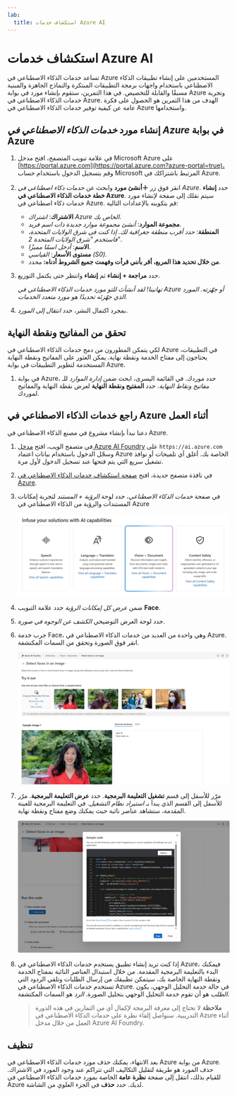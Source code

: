 ```yaml
---
lab:
  title: استكشاف خدمات Azure AI
---
```


# استكشاف خدمات Azure AI

تساعد خدمات الذكاء الاصطناعي في Azure المستخدمين على إنشاء تطبيقات الذكاء الاصطناعي باستخدام واجهات برمجة التطبيقات المبتكرة والنماذج الجاهزة والمبنية مسبقًا والقابلة للتخصيص. في هذا التمرين، ستقوم بإنشاء مورد في بوابة Azure وتجربة خدمات الذكاء الاصطناعي في Azure. الهدف من هذا التمرين هو الحصول على فكرة عامة عن كيفية توفير خدمات الذكاء الاصطناعي في Azure واستخدامها.

## إنشاء مورد *خدمات الذكاء الاصطناعي في Azure* في بوابة Azure

1. في علامة تبويب المتصفح، افتح مدخل Microsoft Azure على [https://portal.azure.com](https://portal.azure.com?azure-portal=true)، وقم بتسجيل الدخول باستخدام حساب Microsoft المرتبط باشتراكك في Azure.

1. انقر فوق زر **＋أنشئ مورد** وابحث عن *خدمات ذكاء اصطناعي في Azure*. حدد **إنشاء** **خطة خدمات الذكاء الاصطناعي في Azure**. سيتم نقلك إلى صفحة لإنشاء مورد خدمات ذكاء اصطناعي في Azure. قم بتكوينه بالإعدادات التالية:
    - **الاشتراك**: *اشتراك Azure الخاص بك*.
    - **مجموعة الموارد**: *أنشئ مجموعة موارد جديدة ذات اسم فريد*.
    - **المنطقة**: *حدد أقرب منطقة جغرافية لك. إذا كنت في شرق الولايات المتحدة، فاستخدم "شرق الولايات المتحدة 2"*.
    - **الاسم**: *أدخل اسمًا مميزًا*.
    - **مستوى الأسعار**: *القياسي (S0).*
    - **من خلال تحديد هذا المربع، أقر بأنني قرأت وفهمت جميع الشروط أدناه:** *محدد*.

1. حدد **مراجعة + إنشاء** ثم **إنشاء** وانتظر حتى يكتمل التوزيع.

    *تهانينا! لقد أنشأتَ للتو مورد خدمات الذكاء الاصطناعي في Azure أو جهّزته. المورد الذي جهّزتَه تحديدًا هو مورد متعدد الخدمات.*

1. بمجرد اكتمال النشر، حدد *انتقال إلى المورد*. 

## تحقق من المفاتيح ونقطة النهاية

لكي يتمكن المطورون من دمج خدمات الذكاء الاصطناعي في Azure في التطبيقات، يحتاجون إلى مفتاح الخدمة ونقطة نهاية. يمكن العثور على المفاتيح ونقطة النهاية المستخدمة لتطوير التطبيقات في بوابة Azure. 

1. في بوابة Azure، حدد موردك. في القائمة اليسرى، ابحث ضمن *إدارة الموارد* للـ *مفاتيح ونقاط النهاية*. حدد **المفتيح ونقطة النهاية** لعرض نقطة النهاية والمفاتيح لموردك. 

## راجع خدمات الذكاء الاصطناعي في Azure أثناء العمل

دعنا نبدأ بإنشاء مشروع في مصنع الذكاء الاصطناعي في Azure.

1. في متصفح الويب، افتح [مدخل Azure AI Foundry](https://ai.azure.com) على `https://ai.azure.com` وسجّل الدخول باستخدام بيانات اعتماد Azure الخاصة بك. أغلق أي تلميحات أو نوافذ تشغيل سريع التي يتم فتحها عند تسجيل الدخول لأول مرة.
 
1. في نافذة متصفح جديدة، افتح [صفحة استكشاف خدمات الذكاء الاصطناعي في Azure](https://ai.azure.com/explore/aiservices).

1. في صفحة *خدمات الذكاء الاصطناعي*، حدد لوحة *الرؤية + المستند* لتجربة إمكانات المستندات والرؤية من الذكاء الاصطناعي في Azure

    ![لقطة شاشة للوحة الرؤية والوثيقة المحددين في صفحة خدمات الذكاء الاصطناعي.](./media/vision-document-tile.png)

1. ضمن *عرض كل إمكانات الرؤية* حدد علامة التبويب **Face**. 

1. حدد لوحة العرض التوضيحي *الكشف عن الوجوه في صورة*. 

1. جرب خدمة Face، وهي واحدة من العديد من خدمات الذكاء الاصطناعي في Azure. انقر فوق الصورة وتحقق من السمات المكتشفة. 

    ![لقطة شاشة للعرض التوضيحي لاكتشاف الوجوه في مدخل Azure AI Foundry.](./media/detect-faces-demo.png)

1. مرّر للأسفل إلى قسم **تشغيل التعليمة البرمجية**. حدد **عرض التعليمة البرمجية**. مرّر للأسفل إلى القسم الذي يبدأ بـ *استيراد نظام التشغيل*. في التعليمة البرمجية للعينة المقدمة، ستشاهد عناصر نائبة حيث يمكنك وضع مفتاح ونقطة نهاية.

    ![لقطة شاشة لشاشة عرض التعليمة البرمجية مع عرض للعناصر النائبة للتعليمة البرمجية الخاصة بالمفتاح ونقطة النهاية.](./media/view-code-example.png) 

1. إذا كنت تريد إنشاء تطبيق يستخدم خدمات الذكاء الاصطناعي في Azure، فيمكنك البدء بالتعليمة البرمجية المقدمة. من خلال استبدال العناصر النائبة بمفتاح الخدمة ونقطة النهاية الخاصة بك، سيتمكن تطبيقك من إرسال الطلبات وتلقي الردود التي تستخدم خدمات الذكاء الاصطناعي في Azure. في حالة خدمة التحليل الوجهي، يكون *الطلب* هو أن تقوم خدمة التحليل الوجهي بتحليل الصورة. *الرد* هو السمات المكتشفة. 

    >**ملاحظة** لا تحتاج إلى معرفة البرمجة لإكمال أي من التمارين في هذه الدورة التدريبية. سنواصل إلقاء نظرة على خدمات الذكاء الاصطناعي في Azure أثناء العمل من خلال مدخل Azure AI Foundry.  
 
## تنظيف 

بعد الانتهاء، يمكنك حذف مورد خدمات الذكاء الاصطناعي في Azure من بوابة Azure. حذف المورد هو طريقة لتقليل التكاليف التي تتراكم عند وجود المورد في الاشتراك. للقيام بذلك، انتقل إلى صفحة **نظرة عامة** الخاصة بمورد خدمات الذكاء الاصطناعي في Azure لديك. حدد **حذف** في الجزء العلوي من الشاشة.

